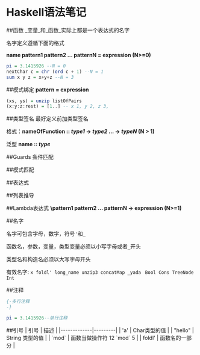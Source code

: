 Haskell语法笔记
===============

##函数
_变量_和_函数_实际上都是一个表达式的名字

名字定义遵循下面的格式

**name pattern1 pattern2 ... patternN = expression (N>=0)**

```haskell
pi = 3.1415926 --N = 0
nextChar c = chr (ord c + 1) --N = 1
sum x y z = x+y+z --N = 3
```
##模式绑定
**pattern = expression**
```haskell
(xs, ys) = unzip listOfPairs
(x:y:z:rest) = [1..] -- x 1, y 2, z 3,
```

##类型签名
最好定义前加类型签名

格式：**nameOfFunction :: _type1_ -> _type2_ ... -> _typeN_  (N > 1)**

泛型
**name :: _type_**

##Guards
条件匹配

##模式匹配

##表达式

##列表推导

##Lambda表达式
**\pattern1 pattern2 ... patternN -> expression (N>=1)**

##名字

名字可包含字母，数字，符号`'`和`_`

函数名，参数，变量，类型变量必须以小写字母或者`_`开头

类型名和构造名必须以大写字母开头

有效名字:
    `x foldl' long_name unzip3 concatMap _yada `
    `Bool Cons TreeNode Int `

##注释

```haskell
{-多行注释
-}

pi = 3.1415926--单行注释
```
##引号
| 引号        | 描述    |
|-------------|---------|
| 'a'           | Char类型的值       |
| "hello"       | String 类型的值    |
| \`mod\`       | 函数当做操作符  12 \`mod\` 5 |
| foldl'        | 函数名的一部分       |
